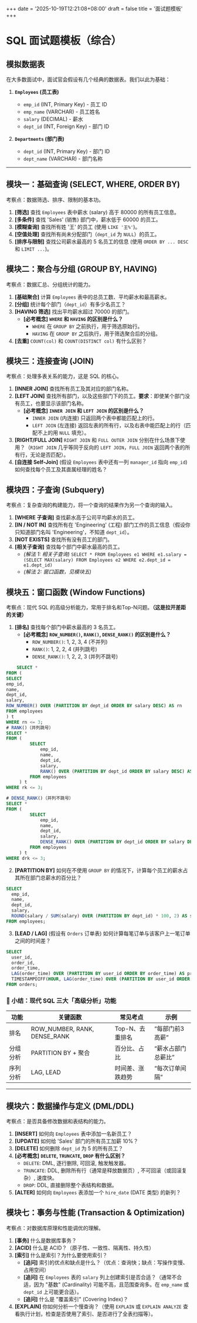+++
date = '2025-10-19T12:21:08+08:00'
draft = false
title = '面试题模板'
+++

# SQL 面试题模板（综合）

## 模拟数据表

在大多数面试中，面试官会假设有几个经典的数据表。我们以此为基础：

1.  **`Employees` (员工表)**
    * `emp_id` (INT, Primary Key) - 员工 ID
    * `emp_name` (VARCHAR) - 员工姓名
    * `salary` (DECIMAL) - 薪水
    * `dept_id` (INT, Foreign Key) - 部门 ID

2.  **`Departments` (部门表)**
    * `dept_id` (INT, Primary Key) - 部门 ID
    * `dept_name` (VARCHAR) - 部门名称

---

## 模块一：基础查询 (SELECT, WHERE, ORDER BY)

考察点：数据筛选、排序、限制的基本功。

1.  **[筛选]** 查找 `Employees` 表中薪水 (salary) 高于 80000 的所有员工信息。
2.  **[多条件]** 查找 'Sales' (销售) 部门中，薪水低于 60000 的员工。
3.  **[模糊查询]** 查找所有姓 '王' 的员工 (使用 `LIKE '王%'`)。
4.  **[空值处理]** 查找所有尚未分配部门（`dept_id` 为 `NULL`）的员工。
5.  **[排序与限制]** 查找公司薪水最高的 5 名员工的信息 (使用 `ORDER BY ... DESC` 和 `LIMIT ...`)。

## 模块二：聚合与分组 (GROUP BY, HAVING)

考察点：数据汇总、分组统计的能力。

1.  **[基础聚合]** 计算 `Employees` 表中的总员工数、平均薪水和最高薪水。
2.  **[分组]** 统计每个部门（`dept_id`）有多少名员工？
3.  **[HAVING 筛选]** 找出平均薪水超过 70000 的部门。
    * **[必考概念]** **`WHERE` 和 `HAVING` 的区别是什么？**
        * `WHERE` 在 `GROUP BY` 之前执行，用于筛选原始行。
        * `HAVING` 在 `GROUP BY` 之后执行，用于筛选聚合后的分组。
4.  **[去重]** `COUNT(col)` 和 `COUNT(DISTINCT col)` 有什么区别？

## 模块三：连接查询 (JOIN)

考察点：处理多表关系的能力，这是 SQL 的核心。

1.  **[INNER JOIN]** 查找所有员工及其对应的部门名称。
2.  **[LEFT JOIN]** 查找所有部门，以及这些部门下的员工。**要求**：即使某个部门没有员工，也要显示该部门名称。
    * **[必考概念]** **`INNER JOIN` 和 `LEFT JOIN` 的区别是什么？**
        * `INNER JOIN` (内连接) 只返回两个表中都能匹配上的行。
        * `LEFT JOIN` (左连接) 返回左表的所有行，以及右表中能匹配上的行（匹配不上的用 `NULL` 填充）。
3.  **[RIGHT/FULL JOIN]** `RIGHT JOIN` 和 `FULL OUTER JOIN` 分别在什么场景下使用？（`RIGHT JOIN` 几乎等同于反向的 `LEFT JOIN`，`FULL JOIN` 返回两个表的所有行，无论是否匹配）。
4.  **[自连接 Self-Join]** (假设 `Employees` 表中还有一列 `manager_id` 指向 `emp_id`) 如何查找每个员工及其直属经理的姓名？

## 模块四：子查询 (Subquery)

考察点：复杂查询的构建能力，将一个查询的结果作为另一个查询的输入。

1.  **[WHERE 子查询]** 查找薪水高于公司平均薪水的员工。
2.  **[IN / NOT IN]** 查找所有在 'Engineering' (工程) 部门工作的员工信息（假设你只知道部门名叫 'Engineering'，不知道 `dept_id`）。
3.  **[NOT EXISTS]** 查找所有没有员工的部门。
4.  **[相关子查询]** 查找每个部门中薪水最高的员工。
    * *(解法 1: 相关子查询)* `SELECT * FROM Employees e1 WHERE e1.salary = (SELECT MAX(salary) FROM Employees e2 WHERE e2.dept_id = e1.dept_id)`
    * *(解法 2: 窗口函数，见模块五)*

## 模块五：窗口函数 (Window Functions)

考察点：现代 SQL 的高级分析能力，常用于排名和Top-N问题。**（这是拉开差距的关键）**

1.  **[排名]** 查找每个部门中薪水最高的 3 名员工。
    * **[必考概念]** **`ROW_NUMBER()`, `RANK()`, `DENSE_RANK()` 的区别是什么？**
        * `ROW_NUMBER()`: 1, 2, 3, 4 (不并列)
        * `RANK()`: 1, 2, 2, 4 (并列跳号)
        * `DENSE_RANK()`: 1, 2, 2, 3 (并列不跳号)
```sql
    SELECT *
FROM (
SELECT
emp_id,
name,
dept_id,
salary,
ROW_NUMBER() OVER (PARTITION BY dept_id ORDER BY salary DESC) AS rn
FROM employees
) t
WHERE rn <= 3;
# RANK()（并列跳号）
SELECT *
FROM (
         SELECT
             emp_id,
             name,
             dept_id,
             salary,
             RANK() OVER (PARTITION BY dept_id ORDER BY salary DESC) AS rk
         FROM employees
     ) t
WHERE rk <= 3;

# DENSE_RANK()（并列不跳号）
SELECT *
FROM (
         SELECT
             emp_id,
             name,
             dept_id,
             salary,
             DENSE_RANK() OVER (PARTITION BY dept_id ORDER BY salary DESC) AS drk
         FROM employees
     ) t
WHERE drk <= 3;

```

2.  **[PARTITION BY]** 如何在不使用 `GROUP BY` 的情况下，计算每个员工的薪水占其所在部门总薪水的百分比？
```sql
SELECT
  emp_id,
  name,
  dept_id,
  salary,
  ROUND(salary / SUM(salary) OVER (PARTITION BY dept_id) * 100, 2) AS salary_pct
FROM employees;

```
3.  **[LEAD / LAG]** (假设有 `Orders` 订单表) 如何计算每笔订单与该客户上一笔订单之间的时间差？

```sql
SELECT
  user_id,
  order_id,
  order_time,
  LAG(order_time) OVER (PARTITION BY user_id ORDER BY order_time) AS prev_order_time,
  TIMESTAMPDIFF(HOUR, LAG(order_time) OVER (PARTITION BY user_id ORDER BY order_time), order_time) AS diff_hours
FROM orders;

```


### 🧠 小结：现代 SQL 三大「高级分析」功能

| 功能   | 关键函数                         | 常见考点       | 示例         |
| ---- | ---------------------------- | ---------- | ---------- |
| 排名   | ROW_NUMBER, RANK, DENSE_RANK | Top-N、去重排名 | “每部门前3高薪”  |
| 分组分析 | PARTITION BY + 聚合            | 百分比、占比     | “薪水占部门总薪比” |
| 序列分析 | LAG, LEAD                    | 时间差、涨跌趋势   | “每次订单间隔”   |

---


## 模块六：数据操作与定义 (DML/DDL)

考察点：是否具备修改数据和表结构的能力。

1.  **[INSERT]** 如何向 `Employees` 表中添加一名新员工？
2.  **[UPDATE]** 如何给 'Sales' 部门的所有员工加薪 10%？
3.  **[DELETE]** 如何删除 `dept_id` 为 5 的所有员工？
4.  **[必考概念]** **`DELETE`, `TRUNCATE`, `DROP` 有什么区别？**
    * `DELETE`: DML, 逐行删除, 可回滚, 触发触发器。
    * `TRUNCATE`: DDL, 删除所有行（通常是释放数据页）, 不可回滚（或回滚复杂）, 速度快。
    * `DROP`: DDL, 直接删除整个表结构和数据。
5.  **[ALTER]** 如何向 `Employees` 表添加一个 `hire_date` (DATE 类型) 的新列？

## 模块七：事务与性能 (Transaction & Optimization)

考察点：对数据库原理和性能调优的理解。

1.  **[事务]** 什么是数据库事务？
2.  **[ACID]** 什么是 ACID？（原子性、一致性、隔离性、持久性）
3.  **[索引]** 什么是索引？为什么要使用索引？
    * **[追问]** 索引的优点和缺点是什么？（优点：查询快；缺点：写操作变慢、占用空间）
    * **[追问]** 在 `Employees` 表的 `salary` 列上创建索引是否合适？（通常不合适，因为 "基数" (Cardinality) 可能不高，且范围查询多。在 `emp_name` 或 `dept_id` 上可能更合适）。
    * **[追问]** 什么是 "覆盖索引" (Covering Index)？
4.  **[EXPLAIN]** 你如何分析一个慢查询？（使用 `EXPLAIN` 或 `EXPLAIN ANALYZE` 查看执行计划，检查是否使用了索引、是否进行了全表扫描等）。
